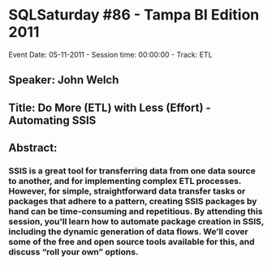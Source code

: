 # SQLSaturday #86 - Tampa BI Edition 2011
Event Date: 05-11-2011 - Session time: 00:00:00 - Track: ETL
## Speaker: John Welch
## Title: Do More (ETL) with Less (Effort) - Automating SSIS
## Abstract:
### SSIS is a great tool for transferring data from one data source to another, and for implementing complex ETL processes. However, for simple, straightforward data transfer tasks or packages that adhere to a pattern, creating SSIS packages by hand can be time-consuming and repetitious. By attending this session, you'll learn how to automate package creation in SSIS, including the dynamic generation of data flows. We’ll cover some of the free and open source tools available for this, and discuss “roll your own” options.
